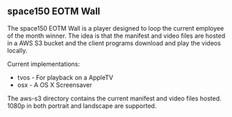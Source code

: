 space150 EOTM Wall
------------------

The space150 EOTM Wall is a player designed to loop the current employee of the month winner. The idea is that the manifest and video files are hosted in a AWS S3 bucket and the client programs download and play the videos locally.

Current implementations:

- tvos - For playback on a AppleTV
- osx - A OS X Screensaver

The aws-s3 directory contains the current manifest and video files hosted. 1080p in both portrait and landscape are supported.
